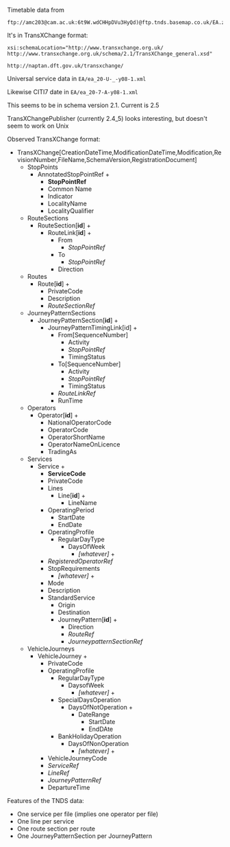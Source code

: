 Timetable data from 

    ftp://amc203@cam.ac.uk:6t9W.wdCHHpDVu3HyQd)@ftp.tnds.basemap.co.uk/EA.zip

It's in TransXChange format:

    xsi:schemaLocation="http://www.transxchange.org.uk/ http://www.transxchange.org.uk/schema/2.1/TransXChange_general.xsd"

    http://naptan.dft.gov.uk/transxchange/

Universal service data in `EA/ea_20-U-_-y08-1.xml`

Likewise CITI7 date in `EA/ea_20-7-A-y08-1.xml`

This seems to be in schema version 2.1. Current is 2.5

TransXChangePublisher (currently 2.4_5) looks interesting, but doesn't seem to work on Unix

Observed TransXChange format:

- TransXChange[CreationDateTime,ModificationDateTime,Modification,RevisionNumber,FileName,SchemaVersion,RegistrationDocument]
    - StopPoints
        - AnnotatedStopPointRef +
            - **StopPointRef**
            - Common Name
            - Indicator
            - LocalityName
            - LocalityQualifier
    - RouteSections
        - RouteSection[**id**] +
            - RouteLink[**id**] +
                - From
                    - *StopPointRef*
                - To
                    - *StopPointRef*
                - Direction
    - Routes
        - Route[**id**] +
            - PrivateCode
            - Description
            - *RouteSectionRef*
    - JourneyPatternSections
        - JourneyPatternSection[**id**] +
            - JourneyPatternTimingLink[id] +
                - From[SequenceNumber]
                    - Activity
                    - *StopPointRef*
                    - TimingStatus
                - To[SequenceNumber]
                    - Activity
                    - *StopPointRef*
                    - TimingStatus
                - *RouteLinkRef*
                - RunTime
    - Operators
        - Operator[**id**] +
            - NationalOperatorCode
            - OperatorCode
            - OperatorShortName
            - OperatorNameOnLicence
            - TradingAs
    - Services
        - Service +
            - **ServiceCode**
            - PrivateCode
            - Lines
                - Line[**id**] +
                    - LineName
            - OperatingPeriod
                - StartDate
                - EndDate
            - OperatingProfile
                - RegularDayType
                    - DaysOfWeek
                        - _[whatever]_ +
            - _RegisteredOperatorRef_
            - StopRequirements
                - _[whatever]_ +
            - Mode
            - Description
            - StandardService
                - Origin
                - Destination
                - JourneyPattern[**id**] +
                    - Direction
                    - *RouteRef*
                    - *JourneypatternSectionRef*
    - VehicleJourneys
        - VehicleJourney +
            - PrivateCode
            - OperatingProfile
                - RegularDayType
                    - DaysofWeek
                        - _[whatever]_ +
                - SpecialDaysOperation
                    - DaysOfNotOperation +
                        - DateRange
                            - StartDate
                            - EndDAte
                - BankHolidayOperation
                    - DaysOfNonOperation
                        - _[whatever]_ +
            - VehicleJourneyCode
            - *ServiceRef*
            - *LineRef*
            - *JourneyPatternRef*
            - DepartureTime

Features of the TNDS data:

* One service per file (implies one operator per file)
* One line per service
* One route section per route
* One JourneyPatternSection per JourneyPattern
